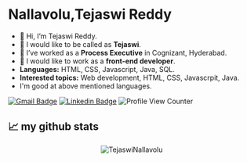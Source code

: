 # <b>Nallavolu,Tejaswi Reddy</b>
    
- 👋 Hi, I’m Tejaswi Reddy. 
- 👀 I would like to be called as <b>Tejaswi</b>.
- 🌱 I’ve worked as a <b>Process Executive</b> in Cognizant, Hyderabad.
- 💞️ I would like to work as a <b>front-end developer</b>.
- <b>Languages:</b> HTML, CSS, Javascript, Java, SQL.
- <b>Interested topics:</b> Web development, HTML, CSS, Javascrpit, Java.
- I'm good at above mentioned languages. 
<!--- - <b>Email:</b> Tejaswireddynallavolu@gmail.com
- 📫 My linkedin profile is https://www.linkedin.com/in/tejaswi-reddy-24337720a/
- 📫 Find me on github at https://github.com/TejaswiNallavolu -->
[![Gmail Badge](https://img.shields.io/badge/-Gmail-c14438?style=flat-square&logo=Gmail&logoColor=white&link=mailto:Tejaswireddynallavolu@gmail.com)](mailto:Tejaswireddynallavolu@gmail.com) [![Linkedin Badge](https://img.shields.io/badge/-Tejaswi-blue?style=flat-square&logo=Linkedin&logoColor=white&link=https://www.linkedin.com/in/teju-reddy-n/)](https://www.linkedin.com/in/teju-reddy-n/) 
![Profile View Counter](https://komarev.com/ghpvc/?username=TejaswiNallavolu)
## 📈 my github stats

<p align="center"> <img src="https://github-readme-stats.vercel.app/api?username=TejaswiNallavolu&show_icons=true&theme=gotham" alt="TejaswiNallavolu" />


 


